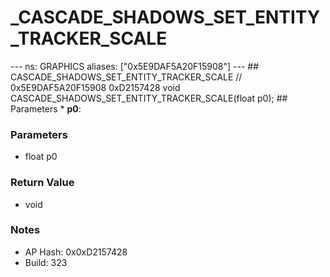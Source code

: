# _CASCADE_SHADOWS_SET_ENTITY_TRACKER_SCALE

--- ns: GRAPHICS aliases: ["0x5E9DAF5A20F15908"] --- ## CASCADE_SHADOWS_SET_ENTITY_TRACKER_SCALE  // 0x5E9DAF5A20F15908 0xD2157428 void CASCADE_SHADOWS_SET_ENTITY_TRACKER_SCALE(float p0);  ## Parameters * **p0**:

### Parameters
* float p0

### Return Value
* void

### Notes
* AP Hash: 0x0xD2157428
* Build: 323

